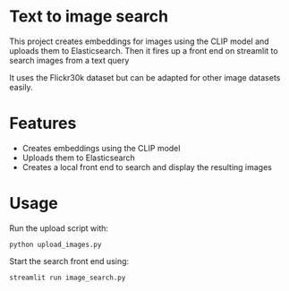 # Text to image search

This project creates embeddings for images using the CLIP model and uploads them to Elasticsearch. Then it fires up a front end on streamlit to search images from a text query

It uses the Flickr30k dataset but can be adapted for other image datasets easily.


# Features
- Creates embeddings using the CLIP model
- Uploads them to Elasticsearch
- Creates a local front end to search and display the resulting images

# Usage

Run the upload script with:

```
python upload_images.py
```

Start the search front end using:

```
streamlit run image_search.py
```